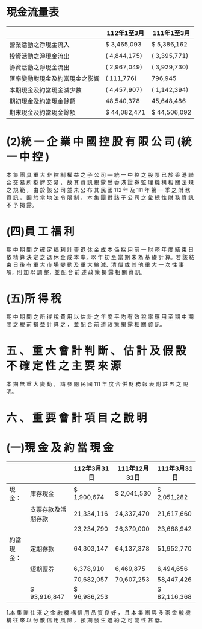 # 現金流量表

| |112年1至3月|111年1至3月|
|---|---|---|
|營業活動之淨現金流入|$ 3,465,093|$ 5,386,162|
|投資活動之淨現金流出|( 4,844,175)|( 3,395,771)|
|籌資活動之淨現金流出|( 2,967,049)|( 3,929,730)|
|匯率變動對現金及約當現金之影響|( 111,776)|796,945|
|本期現金及約當現金減少數|( 4,457,907)|( 1,142,394)|
|期初現金及約當現金餘額|48,540,378|45,648,486|
|期末現金及約當現金餘額|$ 44,082,471|$ 44,506,092|

# (2)統 一 企 業 中 國 控 股 有 限 公 司 (統 一 中 控 )

本 集 團 具 重 大 非 控 制 權 益 之 子 公 司 — 統 一 中 控 之 股 票 已 於 香 港 聯 合 交 易 所 掛 牌 交 易 ， 故 其 資 訊 揭 露 受 香 港 證 券 監 理 機 構 相 關 法 規 之 規 範 ， 由 於 該 公 司 並 未 公 布 其 民 國 112 年 及 111 年 第 一 季 之 財 務 資 訊 ， 囿 於 當 地 法 令 限 制 ， 本 集 團 對 該 子 公 司 之 彙 總 性 財 務 資 訊 不 予 揭 露。

# (四)員 工 福 利

期 中 期 間 之 確 定 福 利 計 畫 退 休 金 成 本 係 採 用 前 一 財 務 年 度 結 束 日 依 精 算 決 定 之 退 休 金 成 本 率，以 年 初 至 當 期 末 為 基 礎 計 算。若 該 結 束 日 後 有 重 大 市 場 變 動 及 重 大 縮 減、清 償 或 其 他 重 大 一 次 性 事 項，則 加 以 調 整，並 配 合 前 述 政 策 揭 露 相 關 資 訊。

# (五)所 得 稅

期 中 期 間 之 所 得 稅 費 用 以 估 計 之 年 度 平 均 有 效 稅 率 應 用 至 期 中 期 間 之 稅 前 損 益 計 算 之 ， 並 配 合 前 述 政 策 揭 露 相 關 資 訊。

# 五 、 重 大 會 計 判 斷 、 估 計 及 假 設 不 確 定 性 之 主 要 來 源

本 期 無 重 大 變 動 ， 請 參 閱 民 國 111 年 度 合 併 財 務 報 表 附 註 五 之 說 明。

# 六 、 重 要 會 計 項 目 之 說 明

# (一)現 金 及 約 當 現 金

| | |112年3月31日|111年12月31日|111年3月31日|
|---|---|---|---|---|
|現金：|庫存現金|$ 1,900,674|$ 2,041,530|$ 2,051,282|
| |支票存款及活期存款|21,334,116|24,337,470|21,617,660|
| | |23,234,790|26,379,000|23,668,942|
|約當現金：|定期存款|64,303,147|64,137,378|51,952,770|
| |短期票券|6,378,910|6,469,875|6,494,656|
| | |70,682,057|70,607,253|58,447,426|
| |$ 93,916,847|$ 96,986,253| |$ 82,116,368|

1.本 集 團 往 來 之 金 融 機 構 信 用 品 質 良 好 ， 且 本 集 團 與 多 家 金 融 機 構 往 來 以 分 散 信 用 風 險 ， 預 期 發 生 違 約 之 可 能 性 甚 低。
